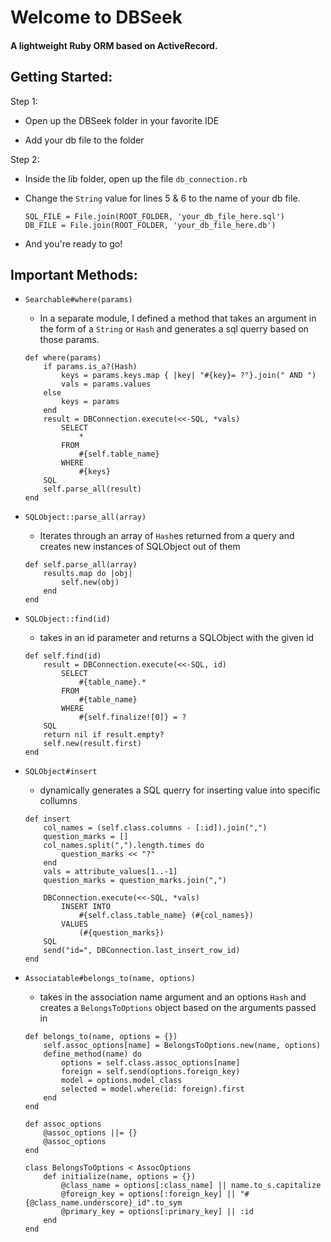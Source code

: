 # Welcome to DBSeek

#### A lightweight Ruby ORM based on ActiveRecord.

## Getting Started: 

Step 1:

- Open up the DBSeek folder in your favorite IDE
    
- Add your db file to the folder

Step 2:

- Inside the lib folder, open up the file `db_connection.rb`

- Change the `String` value for lines 5 & 6 to the name of your db file.
    ```
    SQL_FILE = File.join(ROOT_FOLDER, 'your_db_file_here.sql')
    DB_FILE = File.join(ROOT_FOLDER, 'your_db_file_here.db') 
    ```
- And you're ready to go!

## Important Methods:

- `Searchable#where(params)`
    -   In a separate module, I defined a method that takes an argument in the form of a `String` or `Hash` and generates a sql querry based on those params.
    ```
    def where(params)
        if params.is_a?(Hash)
            keys = params.keys.map { |key| "#{key}= ?"}.join(" AND ")
            vals = params.values
        else
            keys = params
        end
        result = DBConnection.execute(<<-SQL, *vals)
            SELECT
                *
            FROM
                #{self.table_name}
            WHERE
                #{keys}
        SQL
        self.parse_all(result)
    end
  ```
- `SQLObject::parse_all(array)`
    -   Iterates through an array of `Hash`es returned from a query and creates new instances of SQLObject out of them
    ```
    def self.parse_all(array)
        results.map do |obj|
            self.new(obj)
        end
    end
    ```

- `SQLObject::find(id)`
    -   takes in an id parameter and returns a SQLObject with the given id
    ```
    def self.find(id)
        result = DBConnection.execute(<<-SQL, id)
            SELECT
                #{table_name}.*
            FROM
                #{table_name}
            WHERE
                #{self.finalize![0]} = ?
        SQL
        return nil if result.empty?
        self.new(result.first)
    end
    ```
- `SQLObject#insert`
    - dynamically generates a SQL querry for inserting value into specific collumns
    ```
    def insert
        col_names = (self.class.columns - [:id]).join(",")
        question_marks = []
        col_names.split(",").length.times do
            question_marks << "?"
        end
        vals = attribute_values[1..-1]
        question_marks = question_marks.join(",")

        DBConnection.execute(<<-SQL, *vals)
            INSERT INTO
                #{self.class.table_name} (#{col_names})
            VALUES
                (#{question_marks})
        SQL
        send("id=", DBConnection.last_insert_row_id)
    end
    ```
- `Associatable#belongs_to(name, options)`
    -   takes in the association name argument and an options `Hash` and creates a `BelongsToOptions` object based on the arguments passed in
    ```
    def belongs_to(name, options = {})
        self.assoc_options[name] = BelongsToOptions.new(name, options)
        define_method(name) do
            options = self.class.assoc_options[name]
            foreign = self.send(options.foreign_key)
            model = options.model_class
            selected = model.where(id: foreign).first
        end
    end

    def assoc_options
        @assoc_options ||= {}
        @assoc_options
    end

    class BelongsToOptions < AssocOptions
        def initialize(name, options = {})
            @class_name = options[:class_name] || name.to_s.capitalize
            @foreign_key = options[:foreign_key] || "#{@class_name.underscore}_id".to_sym
            @primary_key = options[:primary_key] || :id
        end
    end
    ```